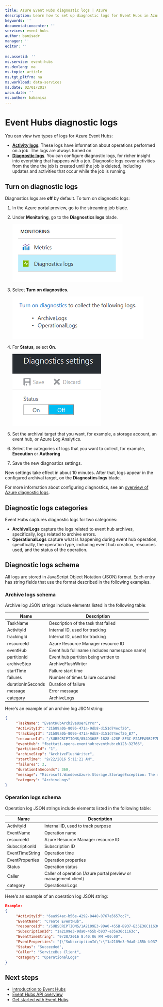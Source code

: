 ```yaml
---
title: Azure Event Hubs diagnostic logs | Azure
description: Learn how to set up diagnostic logs for Event Hubs in Azure.
keywords: ''
documentationcenter: ''
services: event-hubs
author: banisadr
manager: ''
editor: ''

ms.assetid: ''
ms.service: event-hubs
ms.devlang: na
ms.topic: article
ms.tgt_pltfrm: na
ms.workload: data-services
ms.date: 02/01/2017
wacn.date: ''
ms.author: babanisa
---
```


# Event Hubs diagnostic logs

You can view two types of logs for Azure Event Hubs:
* **[Activity logs](../monitoring-and-diagnostics/monitoring-overview-activity-logs.md)**. These logs have information about operations performed on a job. The logs are always turned on.
* **[Diagnostic logs](/documentation/articles/monitoring-overview-of-diagnostic-logs/)**. You can configure diagnostic logs, for richer insight into everything that happens with a job. Diagnostic logs cover activities from the time the job is created until the job is deleted, including updates and activities that occur while the job is running.

## Turn on diagnostic logs
Diagnostics logs are **off** by default. To turn on diagnostic logs:

1. In the Azure portal preview, go to the streaming job blade.

2. Under **Monitoring**, go to the **Diagnostics logs** blade.

    ![Blade navigation to diagnostic logs](./media/event-hubs-diagnostic-logs/image1.png)  

3. Select **Turn on diagnostics**.

    ![Turn on diagnostic logs](./media/event-hubs-diagnostic-logs/image2.png)

4. For **Status**, select **On**.

    ![Change the status of diagnostic logs](./media/event-hubs-diagnostic-logs/image3.png)

5. Set the archival target that you want, for example, a storage account, an event hub, or Azure Log Analytics.

6. Select the categories of logs that you want to collect, for example, **Execution** or **Authoring**.

7. Save the new diagnostics settings.

New settings take effect in about 10 minutes. After that, logs appear in the configured archival target, on the **Diagnostics logs** blade.

For more information about configuring diagnostics, see an [overview of Azure diagnostic logs](/documentation/articles/monitoring-overview-of-diagnostic-logs/).

## Diagnostic logs categories
Event Hubs captures diagnostic logs for two categories:

* **ArchivalLogs** capture the logs related to event hub archives, specifically, logs related to archive errors.
* **OperationalLogs** capture what is happening during event hub operation, specifically, the operation type, including event hub creation, resources used, and the status of the operation.

## Diagnostic logs schema
All logs are stored in JavaScript Object Notation (JSON) format. Each entry has string fields that use the format described in the following examples.

### Archive logs schema

Archive log JSON strings include elements listed in the following table:

Name | Description
------- | -------
TaskName | Description of the task that failed
ActivityId | Internal ID, used for tracking
trackingId | Internal ID, used for tracking
resourceId | Azure Resource Manager resource ID
eventHub | Event hub full name (includes namespace name)
partitionId | Event hub partition being written to
archiveStep | ArchiveFlushWriter
startTime | Failure start time
failures | Number of times failure occurred
durationInSeconds | Duration of failure
message | Error message
category | ArchiveLogs

Here's an example of an archive log JSON string:

```json
{
     "TaskName": "EventHubArchiveUserError",
     "ActivityId": "21b89a0b-8095-471a-9db8-d151d74ecf26",
     "trackingId": "21b89a0b-8095-471a-9db8-d151d74ecf26_B7",
     "resourceId": "/SUBSCRIPTIONS/854D368F-1828-428F-8F3C-F2AFFA9B2F7D/RESOURCEGROUPS/DEFAULT-EVENTHUB-CENTRALUS/PROVIDERS/MICROSOFT.EVENTHUB/NAMESPACES/FBETTATI-OPERA-EVENTHUB",
     "eventHub": "fbettati-opera-eventhub:eventhub:eh123~32766",
     "partitionId": "1",
     "archiveStep": "ArchiveFlushWriter",
     "startTime": "9/22/2016 5:11:21 AM",
     "failures": 3,
     "durationInSeconds": 360,
     "message": "Microsoft.WindowsAzure.Storage.StorageException: The remote server returned an error: (404) Not Found. ---> System.Net.WebException: The remote server returned an error: (404) Not Found.\r\n   at Microsoft.WindowsAzure.Storage.Shared.Protocol.HttpResponseParsers.ProcessExpectedStatusCodeNoException[T](HttpStatusCode expectedStatusCode, HttpStatusCode actualStatusCode, T retVal, StorageCommandBase`1 cmd, Exception ex)\r\n   at Microsoft.WindowsAzure.Storage.Blob.CloudBlockBlob.<PutBlockImpl>b__3e(RESTCommand`1 cmd, HttpWebResponse resp, Exception ex, OperationContext ctx)\r\n   at Microsoft.WindowsAzure.Storage.Core.Executor.Executor.EndGetResponse[T](IAsyncResult getResponseResult)\r\n   --- End of inner exception stack trace ---\r\n   at Microsoft.WindowsAzure.Storage.Core.Util.StorageAsyncResult`1.End()\r\n   at Microsoft.WindowsAzure.Storage.Core.Util.AsyncExtensions.<>c__DisplayClass4.<CreateCallbackVoid>b__3(IAsyncResult ar)\r\n--- End of stack trace from previous location where exception was thrown ---\r\n   at System.",
     "category": "ArchiveLogs"
}
```

### Operation logs schema

Operation log JSON strings include elements listed in the following table:

Name | Description
------- | -------
ActivityId | Internal ID, used to track purpose
EventName | Operation name			 
resourceId | Azure Resource Manager resource ID
SubscriptionId | Subscription ID
EventTimeString | Operation time
EventProperties | Operation properties
Status | Operation status
Caller | Caller of operation (Azure portal preview or management client)
category | OperationalLogs

Here's an example of an operation log JSON string:

```json
Example:
{
     "ActivityId": "6aa994ac-b56e-4292-8448-0767a5657cc7",
     "EventName": "Create EventHub",
     "resourceId": "/SUBSCRIPTIONS/1A2109E3-9DA0-455B-B937-E35E36C1163C/RESOURCEGROUPS/DEFAULT-SERVICEBUS-CENTRALUS/PROVIDERS/MICROSOFT.EVENTHUB/NAMESPACES/SHOEBOXEHNS-CY4001",
     "SubscriptionId": "1a2109e3-9da0-455b-b937-e35e36c1163c",
     "EventTimeString": "9/28/2016 8:40:06 PM +00:00",
     "EventProperties": "{\"SubscriptionId\":\"1a2109e3-9da0-455b-b937-e35e36c1163c\",\"Namespace\":\"shoeboxehns-cy4001\",\"Via\":\"https://shoeboxehns-cy4001.servicebus.chinacloudapi.cn/f8096791adb448579ee83d30e006a13e/?api-version=2016-07\",\"TrackingId\":\"5ee74c9e-72b5-4e98-97c4-08a62e56e221_G1\"}",
     "Status": "Succeeded",
     "Caller": "ServiceBus Client",
     "category": "OperationalLogs"
}
```

## Next steps
* [Introduction to Event Hubs](./event-hubs-what-is-event-hubs.md)
* [Event Hubs API overview](./event-hubs-api-overview.md)
* [Get started with Event Hubs](/documentation/articles/event-hubs-csharp-ephcs-getstarted/)